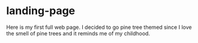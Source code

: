 # landing-page
Here is my first full web page. I decided to go pine tree themed 
since I love the smell of pine trees
and it reminds me of my childhood. 
